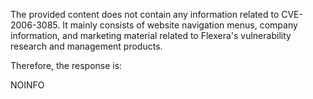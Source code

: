 The provided content does not contain any information related to CVE-2006-3085. It mainly consists of website navigation menus, company information, and marketing material related to Flexera's vulnerability research and management products.

Therefore, the response is:

NOINFO